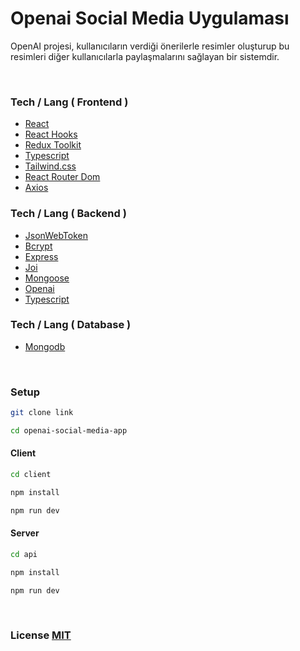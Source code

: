 # Openai Social Media Uygulaması

OpenAI projesi, kullanıcıların verdiği önerilerle resimler oluşturup bu resimleri diğer kullanıcılarla paylaşmalarını sağlayan bir sistemdir.

<br/>

### Tech / Lang ( Frontend )

-  [React](https://reactjs.org/)
-  [React Hooks](https://reactjs.org/docs/hooks-intro.html)
-  [Redux Toolkit](https://redux-toolkit.js.org/)
-  [Typescript](https://www.typescriptlang.org/)
-  [Tailwind.css](https://tailwindcss.com/)
-  [React Router Dom](https://reactrouter.com/)
-  [Axios](https://axios-http.com)

### Tech / Lang ( Backend )

-  [JsonWebToken](https://jwt.io/)
-  [Bcrypt](https://www.npmjs.com/package/bcrypt)
-  [Express](https://expressjs.com/)
-  [Joi](https://joi.dev/)
-  [Mongoose](https://mongoosejs.com/)
-  [Openai](https://openai.com/api/)
-  [Typescript](https://www.typescriptlang.org/)

### Tech / Lang ( Database )

-  [Mongodb](https://www.mongodb.com/)

<br/>

### Setup

```bash
git clone link
```

```bash
cd openai-social-media-app
```

#### Client

```bash
cd client
```

```bash
npm install
```

```bash
npm run dev
```

#### Server

```bash
cd api
```

```bash
npm install
```

```bash
npm run dev
```

<br>

### **License [MIT](./LICENSE)**
